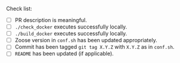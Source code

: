 Check list:

- [ ] PR description is meaningful.
- [ ] `./check_docker` executes successfully locally.
- [ ] `./build_docker` executes successfully locally.
- [ ] Zoose version in `conf.sh` has been updated appropriately.
- [ ] Commit has been tagged `git tag X.Y.Z` with `X.Y.Z` as in `conf.sh`.
- [ ] `README` has been updated (if applicable).
